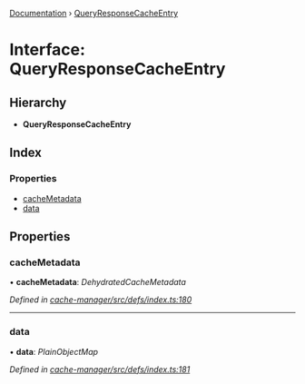 [Documentation](../README.md) › [QueryResponseCacheEntry](queryresponsecacheentry.md)

# Interface: QueryResponseCacheEntry

## Hierarchy

* **QueryResponseCacheEntry**

## Index

### Properties

* [cacheMetadata](queryresponsecacheentry.md#cachemetadata)
* [data](queryresponsecacheentry.md#data)

## Properties

###  cacheMetadata

• **cacheMetadata**: *DehydratedCacheMetadata*

*Defined in [cache-manager/src/defs/index.ts:180](https://github.com/badbatch/graphql-box/blob/2a7ac36/packages/cache-manager/src/defs/index.ts#L180)*

___

###  data

• **data**: *PlainObjectMap*

*Defined in [cache-manager/src/defs/index.ts:181](https://github.com/badbatch/graphql-box/blob/2a7ac36/packages/cache-manager/src/defs/index.ts#L181)*
